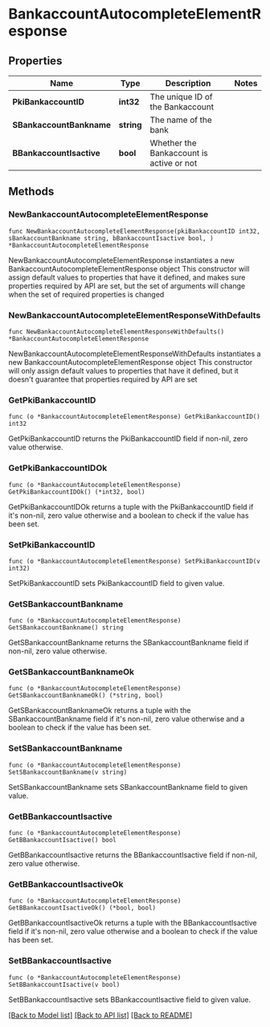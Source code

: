 # BankaccountAutocompleteElementResponse

## Properties

Name | Type | Description | Notes
------------ | ------------- | ------------- | -------------
**PkiBankaccountID** | **int32** | The unique ID of the Bankaccount | 
**SBankaccountBankname** | **string** | The name of the bank | 
**BBankaccountIsactive** | **bool** | Whether the Bankaccount is active or not | 

## Methods

### NewBankaccountAutocompleteElementResponse

`func NewBankaccountAutocompleteElementResponse(pkiBankaccountID int32, sBankaccountBankname string, bBankaccountIsactive bool, ) *BankaccountAutocompleteElementResponse`

NewBankaccountAutocompleteElementResponse instantiates a new BankaccountAutocompleteElementResponse object
This constructor will assign default values to properties that have it defined,
and makes sure properties required by API are set, but the set of arguments
will change when the set of required properties is changed

### NewBankaccountAutocompleteElementResponseWithDefaults

`func NewBankaccountAutocompleteElementResponseWithDefaults() *BankaccountAutocompleteElementResponse`

NewBankaccountAutocompleteElementResponseWithDefaults instantiates a new BankaccountAutocompleteElementResponse object
This constructor will only assign default values to properties that have it defined,
but it doesn't guarantee that properties required by API are set

### GetPkiBankaccountID

`func (o *BankaccountAutocompleteElementResponse) GetPkiBankaccountID() int32`

GetPkiBankaccountID returns the PkiBankaccountID field if non-nil, zero value otherwise.

### GetPkiBankaccountIDOk

`func (o *BankaccountAutocompleteElementResponse) GetPkiBankaccountIDOk() (*int32, bool)`

GetPkiBankaccountIDOk returns a tuple with the PkiBankaccountID field if it's non-nil, zero value otherwise
and a boolean to check if the value has been set.

### SetPkiBankaccountID

`func (o *BankaccountAutocompleteElementResponse) SetPkiBankaccountID(v int32)`

SetPkiBankaccountID sets PkiBankaccountID field to given value.


### GetSBankaccountBankname

`func (o *BankaccountAutocompleteElementResponse) GetSBankaccountBankname() string`

GetSBankaccountBankname returns the SBankaccountBankname field if non-nil, zero value otherwise.

### GetSBankaccountBanknameOk

`func (o *BankaccountAutocompleteElementResponse) GetSBankaccountBanknameOk() (*string, bool)`

GetSBankaccountBanknameOk returns a tuple with the SBankaccountBankname field if it's non-nil, zero value otherwise
and a boolean to check if the value has been set.

### SetSBankaccountBankname

`func (o *BankaccountAutocompleteElementResponse) SetSBankaccountBankname(v string)`

SetSBankaccountBankname sets SBankaccountBankname field to given value.


### GetBBankaccountIsactive

`func (o *BankaccountAutocompleteElementResponse) GetBBankaccountIsactive() bool`

GetBBankaccountIsactive returns the BBankaccountIsactive field if non-nil, zero value otherwise.

### GetBBankaccountIsactiveOk

`func (o *BankaccountAutocompleteElementResponse) GetBBankaccountIsactiveOk() (*bool, bool)`

GetBBankaccountIsactiveOk returns a tuple with the BBankaccountIsactive field if it's non-nil, zero value otherwise
and a boolean to check if the value has been set.

### SetBBankaccountIsactive

`func (o *BankaccountAutocompleteElementResponse) SetBBankaccountIsactive(v bool)`

SetBBankaccountIsactive sets BBankaccountIsactive field to given value.



[[Back to Model list]](../README.md#documentation-for-models) [[Back to API list]](../README.md#documentation-for-api-endpoints) [[Back to README]](../README.md)


